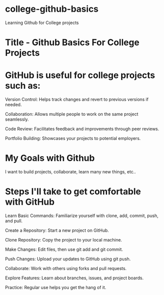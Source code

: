 # college-github-basics
Learning Github for College projects

# Title - Github Basics For College Projects

# GitHub is useful for college projects such as:
Version Control: Helps track changes and revert to previous versions if needed.

Collaboration: Allows multiple people to work on the same project seamlessly.

Code Review: Facilitates feedback and improvements through peer reviews.

Portfolio Building: Showcases your projects to potential employers.


 # My Goals with Github
I want to build projects, collaborate, learn many new things, etc..

# Steps I'll take to get comfortable with GitHub
Learn Basic Commands: Familiarize yourself with clone, add, commit, push, and pull.

Create a Repository: Start a new project on GitHub.

Clone Repository: Copy the project to your local machine.

Make Changes: Edit files, then use git add and git commit.

Push Changes: Upload your updates to GitHub using git push.

Collaborate: Work with others using forks and pull requests.

Explore Features: Learn about branches, issues, and project boards.

Practice: Regular use helps you get the hang of it.

